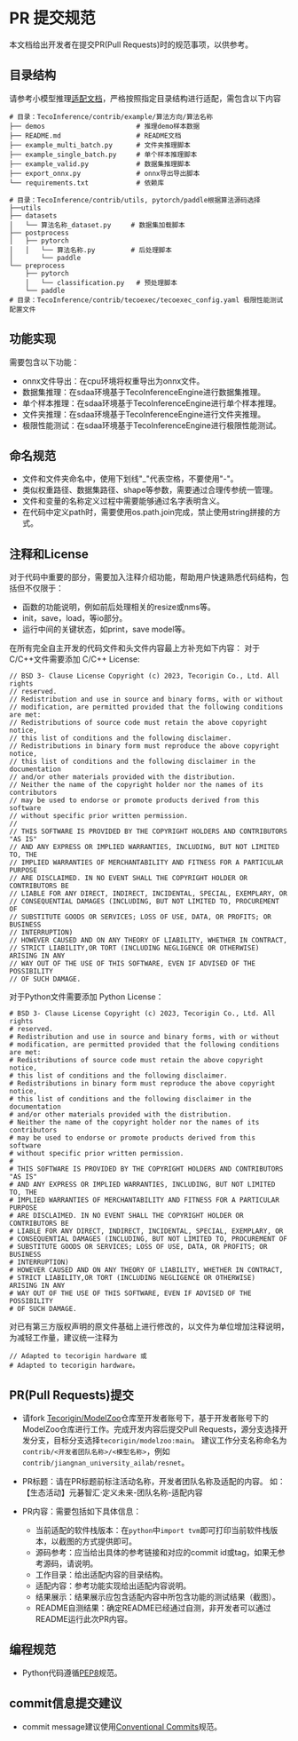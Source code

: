 # PR 提交规范
本文档给出开发者在提交PR(Pull Requests)时的规范事项，以供参考。
## 目录结构
请参考小模型推理[适配文档](./Contributing.md)，严格按照指定目录结构进行适配，需包含以下内容
```
# 目录：TecoInference/contrib/example/算法方向/算法名称
├── demos						# 推理demo样本数据
├── README.md					# README文档
├── example_multi_batch.py		# 文件夹推理脚本
├── example_single_batch.py		# 单个样本推理脚本
├── example_valid.py			# 数据集推理脚本
├── export_onnx.py				# onnx导出导出脚本
└── requirements.txt			# 依赖库

# 目录：TecoInference/contrib/utils, pytorch/paddle根据算法源码选择
├──utils
├── datasets
│   └── 算法名称_dataset.py		# 数据集加载脚本
├── postprocess
│   ├── pytorch
│   │   └── 算法名称.py			# 后处理脚本
│		└── paddle
└── preprocess
    ├── pytorch
    │   └── classification.py	# 预处理脚本
    └── paddle
# 目录：TecoInference/contrib/tecoexec/tecoexec_config.yaml 极限性能测试配置文件
```

## 功能实现
需要包含以下功能：
- onnx文件导出：在cpu环境将权重导出为onnx文件。
- 数据集推理：在sdaa环境基于TecoInferenceEngine进行数据集推理。
- 单个样本推理：在sdaa环境基于TecoInferenceEngine进行单个样本推理。
- 文件夹推理：在sdaa环境基于TecoInferenceEngine进行文件夹推理。
- 极限性能测试：在sdaa环境基于TecoInferenceEngine进行极限性能测试。

## 命名规范
- 文件和文件夹命名中，使用下划线"_"代表空格，不要使用"-"。
- 类似权重路径、数据集路径、shape等参数，需要通过合理传参统一管理。
- 文件和变量的名称定义过程中需要能够通过名字表明含义。
- 在代码中定义path时，需要使用os.path.join完成，禁止使用string拼接的方式。

## 注释和License
对于代码中重要的部分，需要加入注释介绍功能，帮助用户快速熟悉代码结构，包括但不仅限于：
- 函数的功能说明，例如前后处理相关的resize或nms等。
- init，save，load，等io部分。
- 运行中间的关键状态，如print，save model等。

在所有完全自主开发的代码文件和头文件内容最上方补充如下内容：
对于C/C++文件需要添加 C/C++ License:
```
// BSD 3- Clause License Copyright (c) 2023, Tecorigin Co., Ltd. All rights
// reserved.
// Redistribution and use in source and binary forms, with or without
// modification, are permitted provided that the following conditions are met:
// Redistributions of source code must retain the above copyright notice,
// this list of conditions and the following disclaimer.
// Redistributions in binary form must reproduce the above copyright notice,
// this list of conditions and the following disclaimer in the documentation
// and/or other materials provided with the distribution.
// Neither the name of the copyright holder nor the names of its contributors
// may be used to endorse or promote products derived from this software
// without specific prior written permission.
//
// THIS SOFTWARE IS PROVIDED BY THE COPYRIGHT HOLDERS AND CONTRIBUTORS "AS IS"
// AND ANY EXPRESS OR IMPLIED WARRANTIES, INCLUDING, BUT NOT LIMITED TO, THE
// IMPLIED WARRANTIES OF MERCHANTABILITY AND FITNESS FOR A PARTICULAR PURPOSE
// ARE DISCLAIMED. IN NO EVENT SHALL THE COPYRIGHT HOLDER OR CONTRIBUTORS BE
// LIABLE FOR ANY DIRECT, INDIRECT, INCIDENTAL, SPECIAL, EXEMPLARY, OR
// CONSEQUENTIAL DAMAGES (INCLUDING, BUT NOT LIMITED TO, PROCUREMENT OF
// SUBSTITUTE GOODS OR SERVICES; LOSS OF USE, DATA, OR PROFITS; OR BUSINESS
// INTERRUPTION)
// HOWEVER CAUSED AND ON ANY THEORY OF LIABILITY, WHETHER IN CONTRACT,
// STRICT LIABILITY,OR TORT (INCLUDING NEGLIGENCE OR OTHERWISE)  ARISING IN ANY
// WAY OUT OF THE USE OF THIS SOFTWARE, EVEN IF ADVISED OF THE POSSIBILITY
// OF SUCH DAMAGE.
```

对于Python文件需要添加 Python License：
```
# BSD 3- Clause License Copyright (c) 2023, Tecorigin Co., Ltd. All rights
# reserved.
# Redistribution and use in source and binary forms, with or without
# modification, are permitted provided that the following conditions are met:
# Redistributions of source code must retain the above copyright notice,
# this list of conditions and the following disclaimer.
# Redistributions in binary form must reproduce the above copyright notice,
# this list of conditions and the following disclaimer in the documentation
# and/or other materials provided with the distribution.
# Neither the name of the copyright holder nor the names of its contributors
# may be used to endorse or promote products derived from this software
# without specific prior written permission.
#
# THIS SOFTWARE IS PROVIDED BY THE COPYRIGHT HOLDERS AND CONTRIBUTORS "AS IS"
# AND ANY EXPRESS OR IMPLIED WARRANTIES, INCLUDING, BUT NOT LIMITED TO, THE
# IMPLIED WARRANTIES OF MERCHANTABILITY AND FITNESS FOR A PARTICULAR PURPOSE
# ARE DISCLAIMED. IN NO EVENT SHALL THE COPYRIGHT HOLDER OR CONTRIBUTORS BE
# LIABLE FOR ANY DIRECT, INDIRECT, INCIDENTAL, SPECIAL, EXEMPLARY, OR
# CONSEQUENTIAL DAMAGES (INCLUDING, BUT NOT LIMITED TO, PROCUREMENT OF
# SUBSTITUTE GOODS OR SERVICES; LOSS OF USE, DATA, OR PROFITS; OR BUSINESS
# INTERRUPTION)
# HOWEVER CAUSED AND ON ANY THEORY OF LIABILITY, WHETHER IN CONTRACT,
# STRICT LIABILITY,OR TORT (INCLUDING NEGLIGENCE OR OTHERWISE)  ARISING IN ANY
# WAY OUT OF THE USE OF THIS SOFTWARE, EVEN IF ADVISED OF THE POSSIBILITY
# OF SUCH DAMAGE.
```

对已有第三方版权声明的原文件基础上进行修改的，以文件为单位增加注释说明，为减轻工作量，建议统一注释为
```
// Adapted to tecorigin hardware 或
# Adapted to tecorigin hardware。
```

## PR(Pull Requests)提交
- 请fork [Tecorigin/ModelZoo](https://gitee.com/tecorigin/modelzoo/tree/main)仓库至开发者账号下，基于开发者账号下的ModelZoo仓库进行工作。完成开发内容后提交Pull Requests，源分支选择开发分支，目标分支选择`tecorigin/modelzoo:main`。
建议工作分支名称命名为`contrib/<开发者团队名称>/<模型名称>`，例如`contrib/jiangnan_university_ailab/resnet`。

- PR标题：请在PR标题前标注活动名称，开发者团队名称及适配的内容。
如：【生态活动】元碁智汇·定义未来-团队名称-适配内容

- PR内容：需要包括如下具体信息：
    - 当前适配的软件栈版本：在`python`中`import tvm`即可打印当前软件栈版本，以截图的方式提供即可。
    - 源码参考：应当给出具体的参考链接和对应的commit id或tag，如果无参考源码，请说明。
    - 工作目录：给出适配内容的目录结构。
    - 适配内容：参考功能实现给出适配内容说明。
    - 结果展示：结果展示应包含适配内容中所包含功能的测试结果（截图）。
    - README自测结果：确定README已经通过自测，非开发者可以通过README运行此次PR内容。

## 编程规范
- Python代码遵循[PEP8](https://peps.python.org/pep-0008/)规范。

## commit信息提交建议
- commit message建议使用[Conventional Commits](https://www.conventionalcommits.org/en/v1.0.0/)规范。